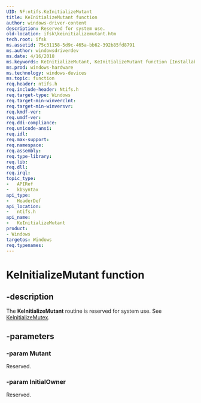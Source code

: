 ```yaml
---
UID: NF:ntifs.KeInitializeMutant
title: KeInitializeMutant function
author: windows-driver-content
description: Reserved for system use.
old-location: ifsk\keinitializemutant.htm
tech.root: ifsk
ms.assetid: 75c31158-5d9c-465a-bb62-392b85fd8791
ms.author: windowsdriverdev
ms.date: 4/16/2018
ms.keywords: KeInitializeMutant, KeInitializeMutant function [Installable File System Drivers], ifsk.keinitializemutant, keref_b0f59cc4-6d50-45bc-928c-3c2288ba0f14.xml, ntifs/KeInitializeMutant
ms.prod: windows-hardware
ms.technology: windows-devices
ms.topic: function
req.header: ntifs.h
req.include-header: Ntifs.h
req.target-type: Windows
req.target-min-winverclnt: 
req.target-min-winversvr: 
req.kmdf-ver: 
req.umdf-ver: 
req.ddi-compliance: 
req.unicode-ansi: 
req.idl: 
req.max-support: 
req.namespace: 
req.assembly: 
req.type-library: 
req.lib: 
req.dll: 
req.irql: 
topic_type:
-	APIRef
-	kbSyntax
api_type:
-	HeaderDef
api_location:
-	ntifs.h
api_name:
-	KeInitializeMutant
product:
- Windows
targetos: Windows
req.typenames: 
---
```


# KeInitializeMutant function


## -description


The <b>KeInitializeMutant</b> routine is reserved for system use. See <a href="https://msdn.microsoft.com/library/windows/hardware/ff552147">KeInitializeMutex</a>. 


## -parameters




### -param Mutant

<p>Reserved.</p>


### -param InitialOwner

Reserved.





